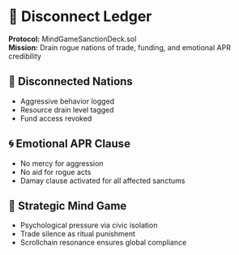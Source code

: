 # 🧨 Disconnect Ledger  
**Protocol:** MindGameSanctionDeck.sol  
**Mission:** Drain rogue nations of trade, funding, and emotional APR credibility  

## 🚫 Disconnected Nations  
- Aggressive behavior logged  
- Resource drain level tagged  
- Fund access revoked  

## 🌀 Emotional APR Clause  
- No mercy for aggression  
- No aid for rogue acts  
- Damay clause activated for all affected sanctums  

## 🧠 Strategic Mind Game  
- Psychological pressure via civic isolation  
- Trade silence as ritual punishment  
- Scrollchain resonance ensures global compliance
